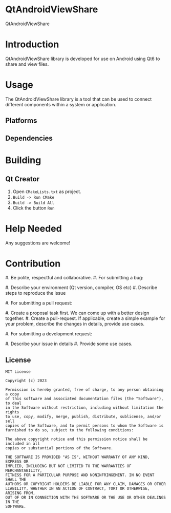 # QtAndroidViewShare
QtAndroidViewShare

Introduction
============

QtAndroidViewShare library is developed for use on Android using Qt6 to share and view files.


Usage
=============

The QtAndroidViewShare library is a tool that can be used to connect different components within a system or application.

Platforms
---------


Dependencies
------------



Building
========


Qt Creator
----------

1. Open `CMakeLists.txt` as project.
2. `Build -> Run CMake`
3. `Build -> Build All`
4. Click the button `Run`

Help Needed
===========

Any suggestions are welcome!

Contribution
============

#. Be polite, respectful and collaborative.
#. For submitting a bug:

   #. Describe your environment (Qt version, compiler, OS etc)
   #. Describe steps to reproduce the issue

#. For submitting a pull request:

   #. Create a proposal task first. We can come up with a better design together.
   #. Create a pull-request. If applicable, create a simple example for your
      problem, describe the changes in details, provide use cases.

#. For submitting a development request:

   #. Describe your issue in details
   #. Provide some use cases.


  
## License

```text
MIT License

Copyright (c) 2023

Permission is hereby granted, free of charge, to any person obtaining a copy
of this software and associated documentation files (the "Software"), to deal
in the Software without restriction, including without limitation the rights
to use, copy, modify, merge, publish, distribute, sublicense, and/or sell
copies of the Software, and to permit persons to whom the Software is
furnished to do so, subject to the following conditions:

The above copyright notice and this permission notice shall be included in all
copies or substantial portions of the Software.

THE SOFTWARE IS PROVIDED "AS IS", WITHOUT WARRANTY OF ANY KIND, EXPRESS OR
IMPLIED, INCLUDING BUT NOT LIMITED TO THE WARRANTIES OF MERCHANTABILITY,
FITNESS FOR A PARTICULAR PURPOSE AND NONINFRINGEMENT. IN NO EVENT SHALL THE
AUTHORS OR COPYRIGHT HOLDERS BE LIABLE FOR ANY CLAIM, DAMAGES OR OTHER
LIABILITY, WHETHER IN AN ACTION OF CONTRACT, TORT OR OTHERWISE, ARISING FROM,
OUT OF OR IN CONNECTION WITH THE SOFTWARE OR THE USE OR OTHER DEALINGS IN THE
SOFTWARE.


